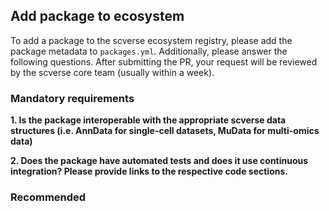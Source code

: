 ## Add package <XXXXXX> to ecosystem

To add a package to the scverse ecosystem registry, please add the package metadata to `packages.yml`.
Additionally, please answer the following questions. After submitting the PR, your request will be reviewed
by the scverse core team (usually within a week).

### Mandatory requirements

**1. Is the package interoperable with the appropriate scverse data structures (i.e. AnnData for single-cell datasets,
MuData for multi-omics data)**

**2. Does the package have automated tests and does it use continuous integration? Please provide links to the respective
code sections.**

### Recommended
